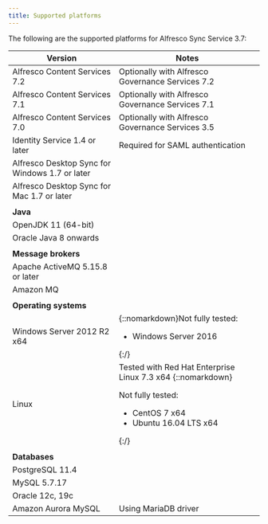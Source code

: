 ```yaml
---
title: Supported platforms
---
```


The following are the supported platforms for Alfresco Sync Service 3.7:

| Version | Notes |
| ------- | ----- |
| Alfresco Content Services 7.2 | Optionally with Alfresco Governance Services 7.2 |
| Alfresco Content Services 7.1 | Optionally with Alfresco Governance Services 7.1 |
| Alfresco Content Services 7.0 | Optionally with Alfresco Governance Services 3.5 |
| Identity Service 1.4 or later | Required for SAML authentication |
| Alfresco Desktop Sync for Windows 1.7 or later | |
| Alfresco Desktop Sync for Mac 1.7 or later | |
| | |
| **Java** |
| OpenJDK 11 (64-bit) | |
| Oracle Java 8 onwards | |
| | |
| **Message brokers** |
| Apache ActiveMQ 5.15.8 or later | |
| Amazon MQ | |
| | |
| **Operating systems** | |
| Windows Server 2012 R2 x64 | {::nomarkdown}Not fully tested:<ul><li>Windows Server 2016</li></ul>{:/}|
| Linux | Tested with Red Hat Enterprise Linux 7.3 x64 {::nomarkdown}<p>Not fully tested:<ul><li>CentOS 7 x64</li><li>Ubuntu 16.04 LTS x64</li></ul></p>{:/} |
| | |
| **Databases** |
| PostgreSQL 11.4 | |
| MySQL 5.7.17 | |
| Oracle 12c, 19c | |
| Amazon Aurora MySQL | Using MariaDB driver |
